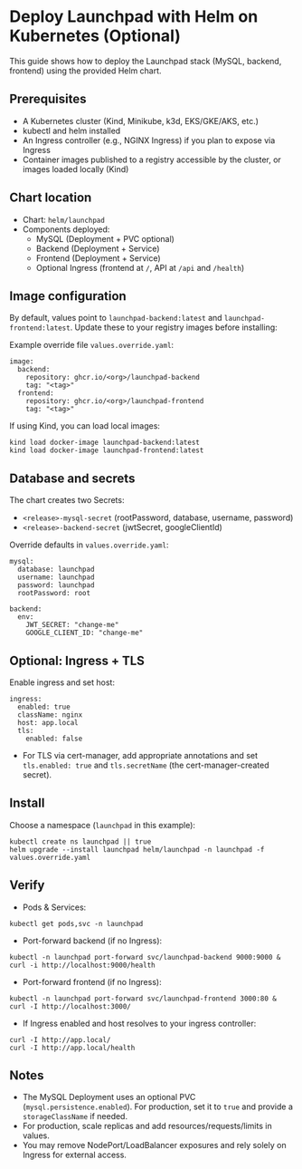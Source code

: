 # Deploy Launchpad with Helm on Kubernetes (Optional)

This guide shows how to deploy the Launchpad stack (MySQL, backend, frontend) using the provided Helm chart.

## Prerequisites
- A Kubernetes cluster (Kind, Minikube, k3d, EKS/GKE/AKS, etc.)
- kubectl and helm installed
- An Ingress controller (e.g., NGINX Ingress) if you plan to expose via Ingress
- Container images published to a registry accessible by the cluster, or images loaded locally (Kind)

## Chart location
- Chart: `helm/launchpad`
- Components deployed:
  - MySQL (Deployment + PVC optional)
  - Backend (Deployment + Service)
  - Frontend (Deployment + Service)
  - Optional Ingress (frontend at `/`, API at `/api` and `/health`)

## Image configuration
By default, values point to `launchpad-backend:latest` and `launchpad-frontend:latest`.
Update these to your registry images before installing:

Example override file `values.override.yaml`:
```
image:
  backend:
    repository: ghcr.io/<org>/launchpad-backend
    tag: "<tag>"
  frontend:
    repository: ghcr.io/<org>/launchpad-frontend
    tag: "<tag>"
```

If using Kind, you can load local images:
```
kind load docker-image launchpad-backend:latest
kind load docker-image launchpad-frontend:latest
```

## Database and secrets
The chart creates two Secrets:
- `<release>-mysql-secret` (rootPassword, database, username, password)
- `<release>-backend-secret` (jwtSecret, googleClientId)

Override defaults in `values.override.yaml`:
```
mysql:
  database: launchpad
  username: launchpad
  password: launchpad
  rootPassword: root

backend:
  env:
    JWT_SECRET: "change-me"
    GOOGLE_CLIENT_ID: "change-me"
```

## Optional: Ingress + TLS
Enable ingress and set host:
```
ingress:
  enabled: true
  className: nginx
  host: app.local
  tls:
    enabled: false
```

- For TLS via cert-manager, add appropriate annotations and set `tls.enabled: true` and `tls.secretName` (the cert-manager-created secret).

## Install
Choose a namespace (`launchpad` in this example):
```
kubectl create ns launchpad || true
helm upgrade --install launchpad helm/launchpad -n launchpad -f values.override.yaml
```

## Verify
- Pods & Services:
```
kubectl get pods,svc -n launchpad
```
- Port-forward backend (if no Ingress):
```
kubectl -n launchpad port-forward svc/launchpad-backend 9000:9000 &
curl -i http://localhost:9000/health
```
- Port-forward frontend (if no Ingress):
```
kubectl -n launchpad port-forward svc/launchpad-frontend 3000:80 &
curl -I http://localhost:3000/
```
- If Ingress enabled and host resolves to your ingress controller:
```
curl -I http://app.local/
curl -I http://app.local/health
```

## Notes
- The MySQL Deployment uses an optional PVC (`mysql.persistence.enabled`). For production, set it to `true` and provide a `storageClassName` if needed.
- For production, scale replicas and add resources/requests/limits in values.
- You may remove NodePort/LoadBalancer exposures and rely solely on Ingress for external access.

